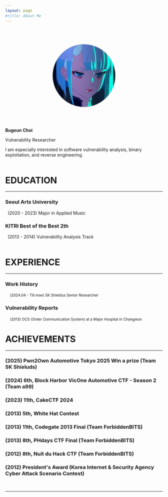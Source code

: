 ```yaml
---
layout: page
#title: About Me
---
```



<div style="display: flex; justify-content: center; align-items: center; flex-direction: column;">
  <img src="/assets/lucy.jpg" alt="About Photo" style="width: 200px; height: 200px; border-radius: 50%; object-fit: cover; border: 2px solid #ddd;margin-top: 50px;margin-bottom: 50px;">
</div>

<p class="message">
  <b>Bugeun Choi</b><br>
  
  Vulnerability Researcher
</p>

  I am especially interested in software vulnerability analysis, binary exploitation, and reverse engineering.
  <br>
  <br>

<h1> EDUCATION </h1>
<hr>

<h3>Seoul Arts University</h3>
&nbsp;&nbsp;(2020 - 2023) Major in Applied Music
<br>
<h3>KITRI Best of the Best 2th</h3>
&nbsp;&nbsp;(2013 - 2014) Vulnerability Analysis Track
<br>
<br>

<h1> EXPERIENCE </h1>
<hr>
<h3>Work History</h3>
&nbsp;&nbsp;&nbsp;<small> (2024.04 - Till now) SK Shieldus Senior Researcher </small>
<br>
<h3>Vulnerability Reports</h3>
&nbsp;&nbsp;&nbsp;<small> (2013) OCS (Order Communication System) at a Major Hospital in Changwon </small>
<br>


<h1> ACHIEVEMENTS </h1>
<hr>

<h3>(2025) Pwn2Own Automotive Tokyo 2025 Win a prize (Team SK Shieluds)</h3>
<h3>(2024) 6th, Block Harbor VicOne Automotive CTF - Season 2 (Team a99)
<h3>(2023) 11th, CakeCTF 2024</h3>
<h3>(2013) 5th, White Hat Contest</h3>
<h3>(2013) 11th, Codegate 2013 Final (Team ForbiddenBITS)</h3>
<h3>(2013) 8th, PHdays CTF Final (Team ForbiddenBITS)</h3>
<h3>(2012) 8th, Nuit du Hack CTF (Team ForbiddenBITS)</h3>
<h3>(2012) President's Award (Korea Internet & Security Agency Cyber Attack Scenario Contest)</h3>
<br>

<hr>
  <div style="text-align: center; margin-top: 20px;">
  <a href="https://x.com/bugeunchoi" target="_blank" style="margin: 0 10px; text-decoration: none; color: #1DA1F2;">
    <i class="fab fa-twitter" style="font-size: 24px;"></i>
  </a>
  <a href="https://github.com/Bugeun" target="_blank" style="margin: 0 10px; text-decoration: none; color: #000;">
    <i class="fab fa-github" style="font-size: 24px;"></i>
  </a>
  <a href="https://linkedin.com/in/yourusername" target="_blank" style="margin: 0 10px; text-decoration: none; color: #0077B5;">
    <i class="fab fa-linkedin" style="font-size: 24px;"></i>
  </a>
  <a href="mailto:choibugeun1007@gmail.com" style="margin: 0 10px; text-decoration: none; color: #D14836;">
    <i class="fas fa-envelope" style="font-size: 24px;"></i>
  </a>
    <a href="https://dreamhack.io/users/58029" style="margin: 0 10px; text-decoration: none; color:rgb(43, 29, 236);">
    <i class="fas fa-shield-alt" style="font-size: 24px;"></i>
  </a>
    <a href="https://www.instagram.com/bugeun__/" style="margin: 0 10px; text-decoration: none;">
    <i class="fa-solid fa-hashtag" style="font-size: 30px;"></i>
  </a>

</div>






